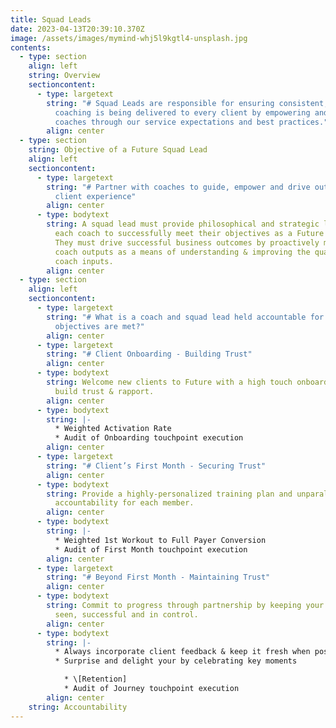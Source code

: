 ```yaml
---
title: Squad Leads
date: 2023-04-13T20:39:10.370Z
image: /assets/images/mymind-whj5l9kgtl4-unsplash.jpg
contents:
  - type: section
    align: left
    string: Overview
    sectioncontent:
      - type: largetext
        string: "# Squad Leads are responsible for ensuring consistent, excellent
          coaching is being delivered to every client by empowering and guiding
          coaches through our service expectations and best practices."
        align: center
  - type: section
    string: Objective of a Future Squad Lead
    align: left
    sectioncontent:
      - type: largetext
        string: "# Partner with coaches to guide, empower and drive outcomes for our
          client experience"
        align: center
      - type: bodytext
        string: A squad lead must provide philosophical and strategic leadership for
          each coach to successfully meet their objectives as a Future coach.
          They must drive successful business outcomes by proactively monitoring
          coach outputs as a means of understanding & improving the quality of
          coach inputs.
        align: center
  - type: section
    align: left
    sectioncontent:
      - type: largetext
        string: "# What is a coach and squad lead held accountable for to ensure
          objectives are met?"
        align: center
      - type: largetext
        string: "# Client Onboarding - Building Trust"
        align: center
      - type: bodytext
        string: Welcome new clients to Future with a high touch onboarding experience to
          build trust & rapport.
        align: center
      - type: bodytext
        string: |-
          * Weighted Activation Rate 
          * Audit of Onboarding touchpoint execution
        align: center
      - type: largetext
        string: "# Client’s First Month - Securing Trust"
        align: center
      - type: bodytext
        string: Provide a highly-personalized training plan and unparalleled
          accountability for each member.
        align: center
      - type: bodytext
        string: |-
          * Weighted 1st Workout to Full Payer Conversion
          * Audit of First Month touchpoint execution
        align: center
      - type: largetext
        string: "# Beyond First Month - Maintaining Trust"
        align: center
      - type: bodytext
        string: Commit to progress through partnership by keeping your client feeling
          seen, successful and in control.
        align: center
      - type: bodytext
        string: |-
          * Always incorporate client feedback & keep it fresh when possible
          * Surprise and delight your by celebrating key moments

            * \[Retention]
            * Audit of Journey touchpoint execution
        align: center
    string: Accountability
---
```

